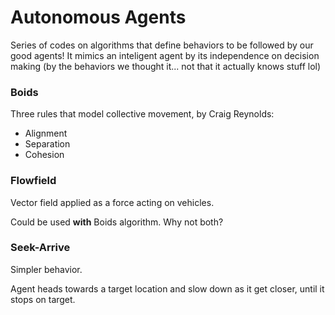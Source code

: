 # Autonomous Agents

Series of codes on algorithms that define behaviors to be followed by our good agents! It mimics an inteligent agent by its independence on decision making (by the behaviors we thought it... not that it actually knows stuff lol)

### Boids
Three rules that model collective movement, by Craig Reynolds:
- Alignment
- Separation
- Cohesion
<insert gif>

### Flowfield
Vector field applied as a force acting on vehicles.

Could be used **with** Boids algorithm. Why not both? 

<insert GIF>

### Seek-Arrive
Simpler behavior.

Agent heads towards a target location and slow down as it get closer, until it stops on target.
